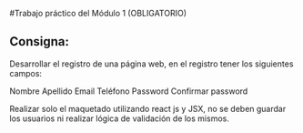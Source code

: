 #Trabajo práctico del Módulo 1 (OBLIGATORIO)

## Consigna:

Desarrollar el registro de una página web, en el registro tener los siguientes campos:

Nombre
Apellido
Email
Teléfono
Password
Confirmar password

Realizar solo el maquetado utilizando react js y JSX, no se deben guardar los usuarios ni realizar lógica de validación de los mismos.
